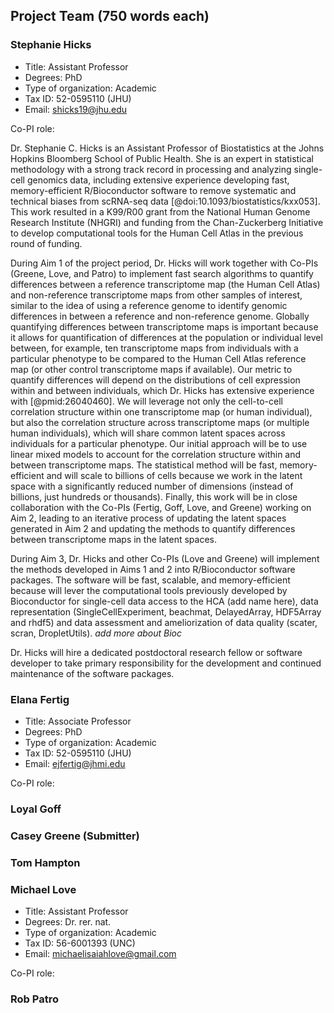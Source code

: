## Project Team (750 words each)

### Stephanie Hicks

* Title: Assistant Professor
* Degrees: PhD
* Type of organization: Academic
* Tax ID: 52-0595110 (JHU)
* Email: shicks19@jhu.edu

Co-PI role:

Dr. Stephanie C. Hicks is an Assistant Professor of Biostatistics at the Johns Hopkins Bloomberg School of Public Health. She is an expert in statistical methodology with a strong track record in processing and analyzing single-cell genomics data, including extensive experience developing fast, memory-efficient R/Bioconductor software to remove systematic and technical biases from scRNA-seq data [@doi:10.1093/biostatistics/kxx053]. This work resulted in a K99/R00 grant from the National Human Genome Research Institute (NHGRI) and funding from the Chan-Zuckerberg Initiative to develop computational tools for the Human Cell Atlas in the previous round of funding.

During Aim 1 of the project period, Dr. Hicks will work together with Co-PIs (Greene, Love, and Patro) to implement fast search algorithms to quantify differences between a reference transcriptome map (the Human Cell Atlas) and non-reference transcriptome maps from other samples of interest, similar to the idea of using a reference genome to identify genomic differences in between a reference and non-reference genome. Globally quantifying differences between transcriptome maps is important because it allows for quantification of differences at the population or individual level between, for example, ten transcriptome maps from individuals with a particular phenotype to be compared to the Human Cell Atlas reference map (or other control transcriptome maps if available). Our metric to quantify differences will depend on the distributions of cell expression within and between individuals, which Dr. Hicks has extensive experience with [@pmid:26040460]. We will leverage not only the cell-to-cell correlation structure within one transcriptome map (or human individual), but also the correlation structure across transcriptome maps (or multiple human individuals), which will share common latent spaces across individuals for a particular phenotype. Our initial approach will be to use linear mixed models to account for the correlation structure within and between transcriptome maps. The statistical method will be fast, memory-efficient and will scale to billions of cells because we work in the latent space with a significantly reduced number of dimensions (instead of billions, just hundreds or thousands). Finally, this work will be in close collaboration with the Co-PIs (Fertig, Goff, Love, and Greene) working on Aim 2, leading to an iterative process of updating the latent spaces generated in Aim 2 and updating the methods to quantify differences between transcriptome maps in the latent spaces. 

During Aim 3, Dr. Hicks and other Co-PIs (Love and Greene) will implement the methods developed in Aims 1 and 2 into R/Bioconductor software packages. The software will be fast, scalable, and memory-efficient because will lever the computational tools previously developed by Bioconductor for single-cell data access to the HCA (add name here), data representation (SingleCellExperiment, beachmat, DelayedArray, HDF5Array and rhdf5) and data assessment and ameliorization of data quality (scater, scran, DropletUtils). *add more about Bioc*

Dr. Hicks will hire a dedicated postdoctoral research fellow or software developer to take primary responsibility for the development and continued maintenance of the software packages.



### Elana Fertig

* Title: Associate Professor
* Degrees: PhD
* Type of organization: Academic
* Tax ID: 52-0595110 (JHU)
* Email: ejfertig@jhmi.edu

Co-PI role:

### Loyal Goff

### Casey Greene (Submitter)

### Tom Hampton

### Michael Love

* Title: Assistant Professor
* Degrees: Dr. rer. nat.
* Type of organization: Academic
* Tax ID: 56-6001393 (UNC)
* Email: michaelisaiahlove@gmail.com

Co-PI role:

### Rob Patro
